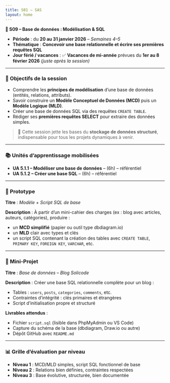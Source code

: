 ```yaml
---
title: S01 – SAS 
layout: home
---
```


**📅 S09 – Base de données : Modélisation & SQL**

- **Période** : du **20 au 31 janvier 2026** – *Semaines 4–5*
- **Thématique** : **Concevoir une base relationnelle et écrire ses premières requêtes SQL**
- **Jour férié / vacances** : ✅ **Vacances de mi-année** prévues du **1er au 8 février 2026** *(juste après la session)*

---

### 🧭 Objectifs de la session

* Comprendre les **principes de modélisation** d’une base de données (entités, relations, attributs).
* Savoir construire un **Modèle Conceptuel de Données (MCD)** puis un **Modèle Logique (MLD)**.
* Créer une base de données SQL via des requêtes `CREATE TABLE`.
* Rédiger ses **premières requêtes SELECT** pour extraire des données simples.

> 🧩 Cette session jette les bases du **stockage de données structuré**, indispensable pour tous les projets dynamiques à venir.

---

### 📚 Unités d’apprentissage mobilisées

* **UA 5.1.1 – Modéliser une base de données** – (6h) – référentiel
* **UA 5.1.2 – Créer une base SQL** – (6h) – référentiel

---

### 🧩 Prototype

**Titre** : *Modèle + Script SQL de base*

**Description** :
À partir d’un mini-cahier des charges (ex : blog avec articles, auteurs, catégories), produire :

* un **MCD simplifié** (papier ou outil type dbdiagram.io)
* un **MLD** clair avec types et clés
* un script SQL contenant la création des tables avec `CREATE TABLE`, `PRIMARY KEY`, `FOREIGN KEY`, `VARCHAR`, etc.

---

### 🧪 Mini-Projet

**Titre** : *Base de données – Blog Solicode*

**Description** :
Créer une base SQL relationnelle complète pour un blog :

* Tables : `users`, `posts`, `categories`, `comments`, etc.
* Contraintes d’intégrité : clés primaires et étrangères
* Script d’initialisation propre et structuré

**Livrables attendus** :

* Fichier `script.sql` (lisible dans PhpMyAdmin ou VS Code)
* Capture du schéma de la base (dbdiagram, Draw\.io ou autre)
* Dépôt GitHub avec `README.md`

---

### 📊 Grille d’évaluation par niveau

* **Niveau 1** : MCD/MLD simples, script SQL fonctionnel de base
* **Niveau 2** : Relations bien définies, contraintes respectées
* **Niveau 3** : Base évolutive, structurée, bien documentée
